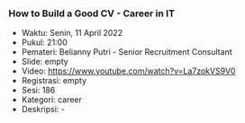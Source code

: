 ### How to Build a Good CV - Career in IT

- Waktu: Senin, 11 April 2022
- Pukul: 21:00
- Pemateri: Belianny Putri - Senior Recruitment Consultant
- Slide: empty
- Video: https://www.youtube.com/watch?v=La7zokVS9V0
- Registrasi: empty
- Sesi: 186
- Kategori: career
- Deskripsi: -

